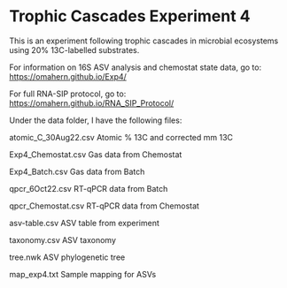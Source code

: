 # Trophic Cascades Experiment 4

This is an experiment following trophic cascades in microbial ecosystems using 20% 13C-labelled substrates. 

For information on 16S ASV analysis and chemostat state data, go to: 
https://omahern.github.io/Exp4/

For full RNA-SIP protocol, go to:
https://omahern.github.io/RNA_SIP_Protocol/


Under the data folder, I have the following files:

atomic_C_30Aug22.csv	Atomic % 13C and corrected mm 13C 

Exp4_Chemostat.csv	Gas data from Chemostat

Exp4_Batch.csv		Gas data from Batch 

qpcr_6Oct22.csv		RT-qPCR data from Batch 

qpcr_Chemostat.csv	RT-qPCR data from Chemostat

asv-table.csv		ASV table from experiment

taxonomy.csv		ASV taxonomy

tree.nwk		ASV phylogenetic tree

map_exp4.txt		Sample mapping for ASVs 
